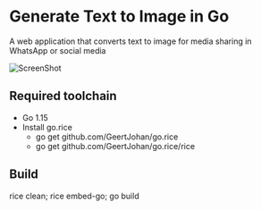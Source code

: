 # Generate Text to Image in Go

A web application that converts text to image for media sharing in WhatsApp or social media

![ScreenShot](https://raw.github.com/johnpili/go-text-to-image/master/generate-text-to-image-in-go-demo.gif)

## Required toolchain

* Go 1.15
* Install go.rice
  * go get github.com/GeertJohan/go.rice
  * go get github.com/GeertJohan/go.rice/rice
    
## Build

rice clean; rice embed-go; go build